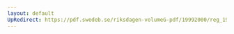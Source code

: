 ```yaml
---
layout: default
UpRedirect: https://pdf.swedeb.se/riksdagen-volumeG-pdf/19992000/reg_19992000/reg_19992000_0180.pdf
---
```


